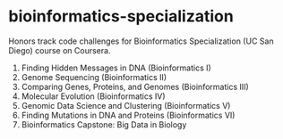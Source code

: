 # bioinformatics-specialization
Honors track code challenges for Bioinformatics Specialization (UC San Diego) course on Coursera. 

1. Finding Hidden Messages in DNA (Bioinformatics I)
2. Genome Sequencing (Bioinformatics II)
3. Comparing Genes, Proteins, and Genomes (Bioinformatics III)
4. Molecular Evolution (Bioinformatics IV)
5. Genomic Data Science and Clustering (Bioinformatics V)
6. Finding Mutations in DNA and Proteins (Bioinformatics VI)
7. Bioinformatics Capstone: Big Data in Biology 